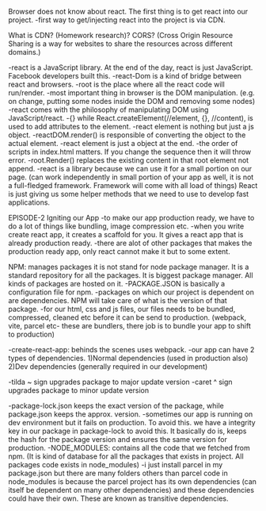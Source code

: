 Browser does not know about react. The first thing is to get react into our project.
-first way to get/injecting react into the project is via CDN.

What is CDN? (Homework research)?
CORS? (Cross Origin Resource Sharing is a way for websites to share the resources across different domains.)

-react is a JavaScript library. At the end of the day, react is just JavaScript. Facebook developers built this.
-react-Dom is a kind of bridge between react and browsers.
-root is the place where all the react code will run/render.
-most important thing in browser is the DOM manipulation. (e.g. on change, putting some nodes inside the DOM and removing some nodes)
-react comes with the philosophy of manipulating DOM using JavaScript/react.
-{} while React.createElement(//element, {}, //content), is used to add attributes to the element.
-react element is nothing but just a js object.
-reactDOM.render() is responsible of converting the object to the actual element.
-react element is just a object at the end.
-the order of scripts in index.html matters. If you change the sequence then it will throw error.
-root.Render() replaces the existing content in that root element not append.
-react is a library because we can use it for a small portion on our page. (can work independently in small portion of your app as well, it is not a full-fledged framework. Framework will come with all load of things) React is just giving us some helper methods that we need to use to develop fast applications.

EPISODE-2 Igniting our App
-to make our app production ready, we have to do a lot of things like bundling, image compression etc.
-when you write create react app, it creates a scaffold for you. It gives a react app that is already production ready.
-there are alot of other packages that makes the production ready app, only react cannot make it but to some extent.

NPM: manages packages it is not stand for node package manager. It is a standard repository for all the packages. It is biggest package manager. All kinds of packages are hosted on it.
-PACKAGE.JSON is basically a configuration file for npm.
-packages on which our project is dependent on are dependencies. NPM will take care of what is the version of that package.
-for our html, css and js files, our files needs to be bundled, compressed, cleaned etc before it can be send to production. (webpack, vite, parcel etc- these are bundlers, there job is to bundle your app to shift to production)

-create-react-app: behinds the scenes uses webpack.
-our app can have 2 types of dependencies.
1)Normal dependencies (used in production also)
2)Dev dependencies (generally required in our development)

-tilda ~ sign upgrades package to major update version
-caret ^ sign upgrades package to minor update version

-package-lock.json keeps the exact version of the package, while package.json keeps the approx. version.
-sometimes our app is running on dev environment but it fails on production. To avoid this. we have a integrity key in our package in package-lock to avoid this. It basically do is, keeps the hash for the package version and ensures the same version for production.
-NODE_MODULES: contains all the code that we fetched from npm. (It is kind of database for all the packages that exists in project. All packages code exists in node_modules)
-i just install parcel in my package.json but there are many folders others than parcel code in node_modules is because the parcel project has its own dependencies (can itself be dependent on many other dependencies) and these dependencies could have their own. These are known as transitive dependencies.
